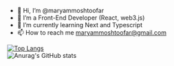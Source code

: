 - 👋 Hi, I’m @maryammoshtoofar
- 👀 I’m a Front-End Developer (React, web3.js)
- 🌱 I’m currently learning Next and Typescript
- 📫 How to reach me maryammoshtoofar@gmail.com

 [![Top Langs](https://github-readme-stats.vercel.app/api/top-langs/?username=maryammoshtoofar&layout=compact&theme=radical)](https://github.com/maryammoshtoofar)
 <br>
![Anurag's GitHub stats](https://github-readme-stats.vercel.app/api?username=maryammoshtoofar&show_icons=true&theme=onedark)
<!---
maryammoshtoofar/maryammoshtoofar is a ✨ special ✨ repository because its `README.md` (this file) appears on your GitHub profile.
You can click the Preview link to take a look at your changes.
--->
